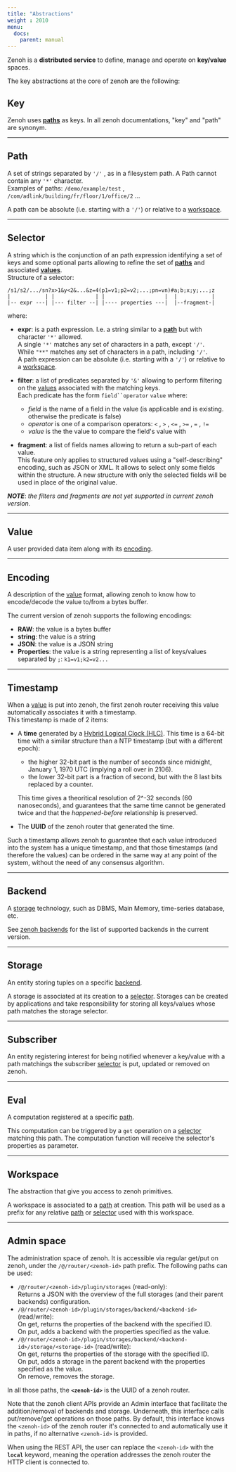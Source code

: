 ```yaml
---
title: "Abstractions"
weight : 2010
menu:
  docs:
    parent: manual
---
```


Zenoh is a **distributed service** to define, manage and operate on **key/value** spaces.

The key abstractions at the core of zenoh are the following:

## Key
Zenoh uses **[paths](#path)** as keys. In all zenoh documentations, "key" and "path" are synonym.

---
## Path
A set of strings separated by `'/'` , as in a filesystem path. A Path cannot contain any `'*'` character.  
Examples of paths:  `/demo/example/test` , `/com/adlink/building/fr/floor/1/office/2` ...

A path can be absolute (i.e. starting with a `'/'`) or relative to a [workspace](#workspace).

---
## Selector
A string which is the conjunction of an path expression identifying a set of keys and some optional parts allowing
to refine the set of **[paths](#path)** and associated **[values](#value)**.  
Structure of a selector:
```none
/s1/s2/.../sn?x>1&y<2&...&z=4(p1=v1;p2=v2;...;pn=vn)#a;b;x;y;...;z
|           | |             | |                   |  |           |
|-- expr ---| |--- filter --| |---- properties ---|  |--fragment-|
```
where:

  - **expr**: is a path expression. I.e. a string similar to a **[path](#path)** but with character `'*'`  allowed.  
    A single `'*'` matches any set of characters in a path, except `'/'`.  
    While `"**"` matches any set of characters in a path, including `'/'`.  
    A path expression can be absolute (i.e. starting with a `'/'`) or relative to a [workspace](#workspace).

  - **filter**: a list of predicates separated by `'&'` allowing to perform filtering on the [values](#value)
    associated with the matching keys.  
    Each predicate has the form `field``operator` `value` where:

     - *field* is the name of a field in the value (is applicable and is existing. otherwise the predicate is false)
     - *operator* is one of a comparison operators: `<` , `>` , `<=`  , `>=`  , `=`  , `!=`
     - *value* is the the value to compare the field's value with

  - **fragment**: a list of fields names allowing to return a sub-part of each value.  
    This feature only applies to structured values using a "self-describing" encoding, such as JSON or XML.
    It allows to select only some fields within the structure. A new structure with only the selected fields
    will be used in place of the original value.
  
_**NOTE**_: _the filters and fragments are not yet supported in current zenoh version._

---
## Value
A user provided data item along with its [encoding](#encoding).

---
## Encoding
A description of the [value](#value) format, allowing zenoh to know how to encode/decode the value to/from a bytes buffer.

The current version of zenoh supports the following encodings:

 - **RAW**: the value is a bytes buffer
 - **string**: the value is a string
 - **JSON**: the value is a JSON string
 - **Properties**: the value is a string representing a list of keys/values separated by `;`: `k1=v1;k2=v2...`

---
## Timestamp
When a [value](#value) is put into zenoh, the first zenoh router receiving this value automatically
associates it with a timestamp.  
This timestamp is made of 2 items:

 - A **time** generated by a [Hybrid Logical Clock (HLC)](https://cse.buffalo.edu/tech-reports/2014-04.pdf).
   This time is a 64-bit time with a similar structure than a NTP timestamp (but with a different epoch):
     - the higher 32-bit part is the number of seconds since midnight, January 1, 1970 UTC
       (implying a roll over in 2106).
     - the lower 32-bit part is a fraction of second, but with the 8 last bits replaced by a counter.

     This time gives a theoritical resolution of 2^-32 seconds (60 nanoseconds), and
     guarantees that the same time cannot be generated twice and that the *happened-before* relationship is preserved.

 - The **UUID** of the zenoh router that generated the time.

Such a timestamp allows zenoh to guarantee that each value introduced into the system has a unique timestamp, and that those timestamps (and therefore the values) can be ordered in the same way at any point of the system, without the need of any consensus algorithm.

---
## Backend
A [storage](#storage) technology, such as DBMS, Main Memory, time-series database, etc.

See [zenoh backends](../backends) for the list of supported backends in the current version.

---
## Storage
An entity storing tuples on a specific [backend](#backend).

A storage is associated at its creation to a [selector](#selector). Storages can be created by applications
and take responsibility for storing all keys/values whose path matches the storage selector.

---
## Subscriber
An entity registering interest for being notified whenever a key/value with a path matchings the subscriber
[selector](#selector) is put, updated or removed on zenoh.

---
## Eval
A computation registered at a specific [path](#path). 

This computation can be triggered by a `get` operation on a [selector](#selector) matching this path.
The computation function will receive the selector's properties as parameter.

---
## Workspace
The abstraction that give you access to zenoh primitives.

A workspace is associated to a [path](#path) at creation. This path will be used as a prefix for any relative
[path](#path) or [selector](#selector) used with this workspace.

---
## Admin space
The administration space of zenoh.
It is accessible via regular get/put on zenoh, under the `/@/router/<zenoh-id>` path prefix.
The following paths can be used:

 - `/@/router/<zenoh-id>/plugin/storages` (read-only):  
   Returns a JSON with the overview of the full storages (and their parent backends) configuration.
 - `/@/router/<zenoh-id>/plugin/storages/backend/<backend-id>` (read/write):  
   On get, returns the properties of the backend with the specified ID.  
   On put, adds a backend with the properties specified as the value.
 - `/@/router/<zenoh-id>/plugin/storages/backend/<backend-id>/storage/<storage-id>` (read/write):  
   On get, returns the properties of the storage with the specified ID.  
   On put, adds a storage in the parent backend with the properties specified as the value.  
   On remove, removes the storage.

In all those paths, the **`<zenoh-id>`** is the UUID of a zenoh router.

Note that the zenoh client APIs provide an Admin interface that facilitate the addition/removal of
backends and storage. Underneath, this interface calls put/remove/get operations on those paths.
By default, this interface knows the `<zenoh-id>` of the zenoh router it's connected to and automatically
use it in paths, if no alternative `<zenoh-id>` is provided.

When using the REST API, the user can replace the `<zenoh-id>` with the **`local`** keyword,
meaning the operation addresses the zenoh router the HTTP client is connected to.
